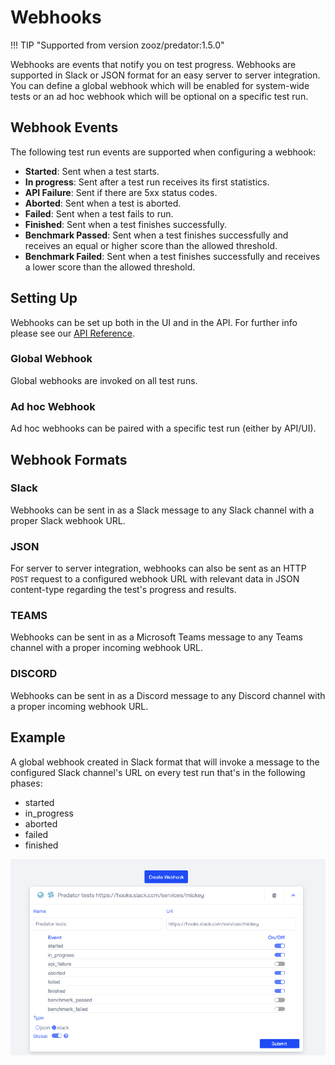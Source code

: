# Webhooks
!!! TIP "Supported from version zooz/predator:1.5.0"

Webhooks are events that notify you on test progress. 
Webhooks are supported in Slack or JSON format for an easy server to server integration. 
You can define a global webhook which will be enabled for system-wide tests or an ad hoc webhook which will be optional on a specific test run.

## Webhook Events
The following test run events are supported when configuring a webhook:

- **Started**: Sent when a test starts.
- **In progress**: Sent after a test run receives its first statistics.
- **API Failure**: Sent if there are 5xx status codes.
- **Aborted**: Sent when a test is aborted.
- **Failed**: Sent when a test fails to run.
- **Finished**: Sent when a test finishes successfully.
- **Benchmark Passed**: Sent when a test finishes successfully and receives an equal or higher score than the allowed threshold.
- **Benchmark Failed**: Sent when a test finishes successfully and receives a lower score than the allowed threshold.

## Setting Up
Webhooks can be set up both in the UI and in the API. For further info please see our <u>[API Reference](apireference.md)</u>.

### Global Webhook
Global webhooks are invoked on all test runs.

### Ad hoc Webhook
Ad hoc webhooks can be paired with a specific test run (either by API/UI).

## Webhook Formats

### Slack
Webhooks can be sent in as a Slack message to any Slack channel with a proper Slack webhook URL.

### JSON
For server to server integration, webhooks can also be sent as an HTTP `POST` request to a configured webhook URL with relevant data in JSON content-type regarding the test's progress and results.

### TEAMS
Webhooks can be sent in as a Microsoft Teams message to any Teams channel with a proper incoming webhook URL.

### DISCORD
Webhooks can be sent in as a Discord message to any Discord channel with a proper incoming webhook URL.

## Example
A global webhook created in Slack format that will invoke a message to the configured Slack channel's URL on every test run that's in the following phases:

 - started 
 - in_progress
 - aborted
 - failed
 - finished
 
![webhooks](images/create-webhook.png)